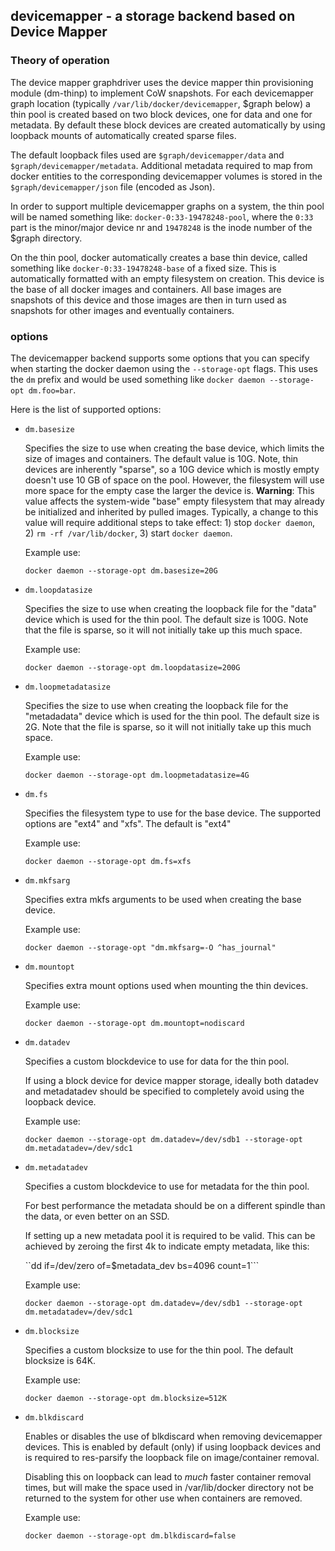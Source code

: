 ## devicemapper - a storage backend based on Device Mapper

### Theory of operation

The device mapper graphdriver uses the device mapper thin provisioning
module (dm-thinp) to implement CoW snapshots. For each devicemapper
graph location (typically `/var/lib/docker/devicemapper`, $graph below)
a thin pool is created based on two block devices, one for data and
one for metadata.  By default these block devices are created
automatically by using loopback mounts of automatically created sparse
files.

The default loopback files used are `$graph/devicemapper/data` and
`$graph/devicemapper/metadata`. Additional metadata required to map
from docker entities to the corresponding devicemapper volumes is
stored in the `$graph/devicemapper/json` file (encoded as Json).

In order to support multiple devicemapper graphs on a system, the thin
pool will be named something like: `docker-0:33-19478248-pool`, where
the `0:33` part is the minor/major device nr and `19478248` is the
inode number of the $graph directory.

On the thin pool, docker automatically creates a base thin device,
called something like `docker-0:33-19478248-base` of a fixed
size. This is automatically formatted with an empty filesystem on
creation. This device is the base of all docker images and
containers. All base images are snapshots of this device and those
images are then in turn used as snapshots for other images and
eventually containers.

### options

The devicemapper backend supports some options that you can specify
when starting the docker daemon using the `--storage-opt` flags.
This uses the `dm` prefix and would be used something like `docker daemon --storage-opt dm.foo=bar`.

Here is the list of supported options:

 *  `dm.basesize`

    Specifies the size to use when creating the base device, which
    limits the size of images and containers. The default value is
    10G. Note, thin devices are inherently "sparse", so a 10G device
    which is mostly empty doesn't use 10 GB of space on the
    pool. However, the filesystem will use more space for the empty
    case the larger the device is. **Warning**: This value affects the
    system-wide "base" empty filesystem that may already be
    initialized and inherited by pulled images.  Typically, a change
    to this value will require additional steps to take effect: 1)
    stop `docker daemon`, 2) `rm -rf /var/lib/docker`, 3) start `docker daemon`.

    Example use:

    ``docker daemon --storage-opt dm.basesize=20G``

 *  `dm.loopdatasize`

    Specifies the size to use when creating the loopback file for the
    "data" device which is used for the thin pool. The default size is
    100G. Note that the file is sparse, so it will not initially take
    up this much space.

    Example use:

    ``docker daemon --storage-opt dm.loopdatasize=200G``

 *  `dm.loopmetadatasize`

    Specifies the size to use when creating the loopback file for the
    "metadadata" device which is used for the thin pool. The default size is
    2G. Note that the file is sparse, so it will not initially take
    up this much space.

    Example use:

    ``docker daemon --storage-opt dm.loopmetadatasize=4G``

 *  `dm.fs`

    Specifies the filesystem type to use for the base device. The supported
    options are "ext4" and "xfs". The default is "ext4"

    Example use:

    ``docker daemon --storage-opt dm.fs=xfs``

 *  `dm.mkfsarg`

    Specifies extra mkfs arguments to be used when creating the base device.

    Example use:

    ``docker daemon --storage-opt "dm.mkfsarg=-O ^has_journal"``

 *  `dm.mountopt`

    Specifies extra mount options used when mounting the thin devices.

    Example use:

    ``docker daemon --storage-opt dm.mountopt=nodiscard``

 *  `dm.datadev`

    Specifies a custom blockdevice to use for data for the thin pool.

    If using a block device for device mapper storage, ideally both
    datadev and metadatadev should be specified to completely avoid
    using the loopback device.

    Example use:

    ``docker daemon --storage-opt dm.datadev=/dev/sdb1 --storage-opt dm.metadatadev=/dev/sdc1``

 *  `dm.metadatadev`

    Specifies a custom blockdevice to use for metadata for the thin
    pool.

    For best performance the metadata should be on a different spindle
    than the data, or even better on an SSD.

    If setting up a new metadata pool it is required to be valid. This
    can be achieved by zeroing the first 4k to indicate empty
    metadata, like this:

    ``dd if=/dev/zero of=$metadata_dev bs=4096 count=1```

    Example use:

    ``docker daemon --storage-opt dm.datadev=/dev/sdb1 --storage-opt dm.metadatadev=/dev/sdc1``

 *  `dm.blocksize`

    Specifies a custom blocksize to use for the thin pool.  The default
    blocksize is 64K.

    Example use:

    ``docker daemon --storage-opt dm.blocksize=512K``

 *  `dm.blkdiscard`

    Enables or disables the use of blkdiscard when removing
    devicemapper devices. This is enabled by default (only) if using
    loopback devices and is required to res-parsify the loopback file
    on image/container removal.

    Disabling this on loopback can lead to *much* faster container
    removal times, but will make the space used in /var/lib/docker
    directory not be returned to the system for other use when
    containers are removed.

    Example use:

    ``docker daemon --storage-opt dm.blkdiscard=false``
